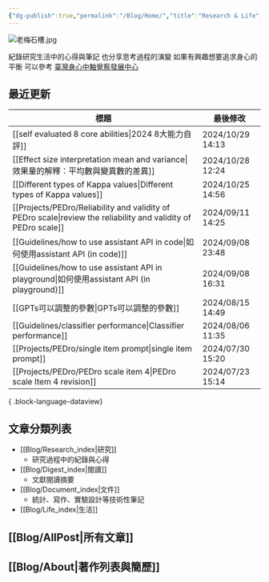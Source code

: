 ```yaml
---
{"dg-publish":true,"permalink":"/Blog/Home/","title":"Research & Life","contentClasses":"cards","tags":["blog","gardenEntry","gardenEntry","gardenEntry","gardenEntry","gardenEntry","gardenEntry","gardenEntry","gardenEntry","gardenEntry","gardenEntry"],"created":"2023-02-16T00:00:00.000Z","updated":"2024-04-11T16:22"}
---
```



![老梅石槽.jpg](/img/user/Blog/images/%E8%80%81%E6%A2%85%E7%9F%B3%E6%A7%BD.jpg)

紀錄研究生活中的心得與筆記
也分享思考過程的演變
如果有興趣想要追求身心的平衡
可以參考 [臺灣身心中軸覺察發展中心](https://bmaa.tw)

## 最近更新

| 標題                                                                                                                | 最後修改              |
| ----------------------------------------------------------------------------------------------------------------- | ----------------- |
| [[self evaluated 8 core abilities\|2024 8大能力自評]]                                                               | 2024/10/29  14:13 |
| [[Effect size interpretation mean and variance\|效果量的解釋：平均數與變異數的差異]]                                            | 2024/10/28  12:24 |
| [[Different types of Kappa values\|Different types of Kappa values]]                                           | 2024/10/25  14:56 |
| [[Projects/PEDro/Reliability and validity of PEDro scale\|review the reliability and validity of PEDro scale]] | 2024/09/11  14:25 |
| [[Guidelines/how to use assistant API in code\|如何使用assistant API (in code)]]                                   | 2024/09/08  23:48 |
| [[Guidelines/how to use assistant API in playground\|如何使用assistant API (in playground)]]                       | 2024/09/08  16:31 |
| [[GPTs可以調整的參數\|GPTs可以調整的參數]]                                                                                   | 2024/08/15  14:49 |
| [[Guidelines/classifier performance\|Classifier performance]]                                                  | 2024/08/06  11:35 |
| [[Projects/PEDro/single item prompt\|single item prompt]]                                                      | 2024/07/30  15:20 |
| [[Projects/PEDro/PEDro scale item 4\|PEDro scale Item 4 revision]]                                             | 2024/07/23  15:14 |

{ .block-language-dataview}

## 文章分類列表

- [[Blog/Research_index\|研究]]
    - 研究過程中的紀錄與心得
- [[Blog/Digest_index\|閱讀]]
    - 文獻閱讀摘要
- [[Blog/Document_index\|文件]]
    - 統計、寫作、實驗設計等技術性筆記
- [[Blog/Life_index\|生活]]

## [[Blog/AllPost\|所有文章]]

## [[Blog/About\|著作列表與簡歷]]
